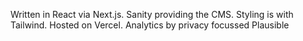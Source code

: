 Written in React via Next.js.
Sanity providing the CMS. Styling is with Tailwind.
Hosted on Vercel.
Analytics by privacy focussed Plausible
